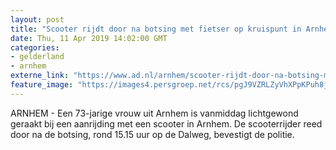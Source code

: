 ```yaml
---
layout: post
title: "Scooter rijdt door na botsing met fietser op kruispunt in Arnhem"
date: Thu, 11 Apr 2019 14:02:00 GMT
categories: 
- gelderland 
- arnhem 
externe_link: "https://www.ad.nl/arnhem/scooter-rijdt-door-na-botsing-met-fietser-op-kruispunt-in-arnhem~a324b3cc/"
feature_image: "https://images4.persgroep.net/rcs/pgJ9VZRLZyVhXPpKPuh8jLvZ8Yo/diocontent/145314051/_fitwidth/400/?appId=21791a8992982cd8da851550a453bd7f&quality=0.7"
---
```


ARNHEM - Een 73-jarige vrouw uit Arnhem is vanmiddag lichtgewond geraakt bij een aanrijding met een scooter in Arnhem. De scooterrijder reed door na de botsing, rond 15.15 uur op de Dalweg, bevestigt de politie.
